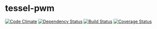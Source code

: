 tessel-pwm
==========
[![Code Climate](https://codeclimate.com/github/eiriksm/tessel-pwm/badges/gpa.svg)](https://codeclimate.com/github/eiriksm/tessel-pwm)
[![Dependency Status](https://david-dm.org/eiriksm/tessel-pwm.svg)](https://david-dm.org/eiriksm/tessel-pwm)
[![Build Status](https://travis-ci.org/eiriksm/tessel-pwm.svg?branch=master)](https://travis-ci.org/eiriksm/tessel-pwm)
[![Coverage Status](http://img.shields.io/coveralls/eiriksm/tessel-pwm.svg)](https://coveralls.io/r/eiriksm/tessel-pwm?branch=master)

